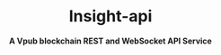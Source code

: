 <h1 align="center">Insight-api</h1>

<div align="center">
  <strong>A Vpub blockchain REST and WebSocket API Service</strong>
</div>
<br />
